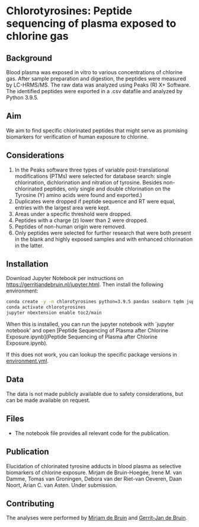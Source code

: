 # Chlorotyrosines: Peptide sequencing of plasma exposed to chlorine gas
## Background
Blood plasma was exposed in vitro to various concentrations of chlorine gas. After sample preparation and digestion, the peptides were measured by LC-HRMS/MS. The raw data was analyzed using Peaks (R) X+ Software. The identified peptides were exported in a .csv datafile and analyzed by Python 3.9.5.

## Aim
We aim to find specific chlorinated peptides that might serve as promising biomarkers for verification of human exposure to chlorine.

## Considerations
1. In the Peaks software three types of variable post-translational modifications (PTMs) were selected for database search: single chlorination, dichlorination and nitration of tyrosine. Besides non-chlorinated peptides, only single and double chlorination on the Tyrosine (Y) amino acids were found and exported.)
3. Duplicates were dropped if peptide sequence and RT were equal, entries with the largest area were kept.
4. Areas under a specific threshold were dropped. 
5. Peptides with a charge (z) lower than 2 were dropped.
6. Peptides of non-human origin were removed.
7. Only peptides were selected for further research that were both present in the blank and highly exposed samples and with enhanced chlorination in the latter.

## Installation
Download Jupyter Notebook per instructions on https://gerritjandebruin.nl/jupyter.html.
Then install the following environment:
```bash
conda create -y -n chlorotyrosines python=3.9.5 pandas seaborn tqdm jupyter jupyter_contrib_nbextensions
conda activate chlorotyrosines
jupyter nbextension enable toc2/main
```
When this is installed, you can run the jupyter notebook with `jupyter notebook' and open [Peptide Sequencing of Plasma after Chlorine Exposure.ipynb](Peptide Sequencing of Plasma after Chlorine Exposure.ipynb).

If this does not work, you can lookup the specific package versions in [environment.yml](environment.yml).

## Data
The data is not made publicly available due to safety considerations, but can be made available on request.

## Files
- The notebook file provides all relevant code for the publication.

## Publication
Elucidation of chlorinated tyrosine adducts in blood plasma as selective biomarkers of chlorine exposure. Mirjam de Bruin-Hoegée, Irene M. van Damme, Tomas van Groningen, Debora van der Riet-van Oeveren, Daan Noort, Arian C. van Asten. Under submission.

## Contributing
The analyses were performed by [Mirjam de Bruin](https://forensicscientist.nl) and [Gerrit-Jan de Bruin](https://gerritjandebruin.nl).
